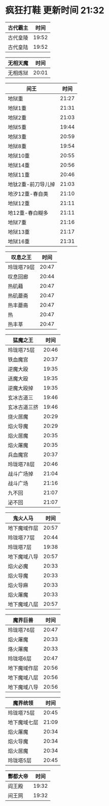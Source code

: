 # 疯狂打鞋 更新时间 21:32

| 古代霸主   | 时间    |
|--------|-------|
| 古代皇陵 | 19:52 |
| 古代皇陆 | 19:52 |

| 无相天魔   | 时间    |
|--------|-------|
| 无相炼狱 | 20:01 |

| 间王   | 时间    |
|--------|-------|
| 地狱重 | 21:27 |
| 地狱1重 | 21:31 |
| 地狱2重 | 21:03 |
| 地狱5重 | 19:44 |
| 地狱3重 | 20:59 |
| 地狱8重 | 19:54 |
| 地狱10重 | 20:55 |
| 地狱14重 | 20:56 |
| 地狱11重 | 20:46 |
| 地钛2重-前刀导儿掉 | 21:03 |
| 地汐12重-春自类 | 21:10 |
| 地狱12重 | 21:11 |
| 地12重-春白糊多 | 21:11 |
| 地狱7重 | 21:16 |
| 地狱13重 | 21:17 |
| 地狱16重 | 21:31 |

| 叹息之王   | 时间    |
|--------|-------|
| 玲珑塔79层 | 20:47 |
| 叹息回廊 | 20:44 |
| 热矶藉 | 20:47 |
| 热矶蘑斋 | 20:47 |
| 热丰蘑斋 | 20:47 |
| 热 | 20:47 |
| 热丰莘 | 20:47 |

| 猛魔之王   | 时间    |
|--------|-------|
| 玲珑塔75层 | 20:46 |
| 铁血魔宫 | 20:37 |
| 逆魔大殴 | 19:35 |
| 送魔大殴 | 19:35 |
| 逆魔大殴掉 | 19:35 |
| 玄冰古道三 | 19:46 |
| 玄冰古道三挤 | 19:46 |
| 烧火居魔 | 20:29 |
| 焰火导魔 | 20:29 |
| 焰火居魔 | 20:35 |
| 焰火屠魔 | 20:35 |
| 兵血魔宫 | 20:37 |
| 玲珑塔78层 | 20:46 |
| 战斗广场掉 | 21:04 |
| 战斗广场 | 21:16 |
| 九不回 | 21:07 |
| 泌不回 | 21:07 |

| 鬼火人马   | 时间    |
|--------|-------|
| 地下魔域作层 | 20:57 |
| 玲珑塔77层 | 20:44 |
| 玲珑塔7层 | 19:38 |
| 地下魔域八导 | 20:57 |
| 焰火必魔 | 20:33 |
| 焰火导魔 | 20:33 |
| 焰火导麻 | 20:33 |
| 焰火屠魔 | 20:33 |
| 地下魔域八层 | 20:57 |

| 魔界巨兽   | 时间    |
|--------|-------|
| 玲珑塔76层 | 20:47 |
| 焰火屠魔 | 20:33 |
| 烙火屠魔 | 20:33 |
| 玲珑塔6层 | 20:47 |
| 地下魔域作层 | 20:56 |
| 地下魔域八层 | 20:56 |
| 地下魔域八导 | 20:56 |

| 魔界统领   | 时间    |
|--------|-------|
| 玲珑塔75层 | 20:45 |
| 地下魔域七层 | 21:09 |
| 焰火屠魔 | 20:34 |
| 焰火导魔 | 20:34 |
| 焰火居魔 | 20:34 |
| 玲珑塔5层 | 20:45 |

| 酆都大帝   | 时间    |
|--------|-------|
| 阎王殿 | 19:32 |
| 间王网 | 19:32 |